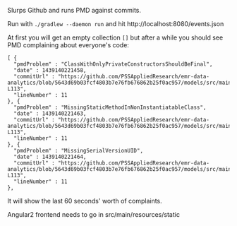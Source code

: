 
Slurps Github and runs PMD against commits.

Run with `./gradlew --daemon run` and hit http://localhost:8080/events.json

At first you will get an empty collection `[]` but after a while you should see PMD complaining about everyone's code:

```
[ {
  "pmdProblem" : "ClassWithOnlyPrivateConstructorsShouldBeFinal",
  "date" : 1439140221458,
  "commitUrl" : "https://github.com/PSSAppliedResearch/emr-data-analytics/blob/5643d69b03fcf4803b7e76fb676862b25f0ac957/models/src/main/java/emr/analytics/models/diagram/BasicDiagram.java#L11-L113",
  "lineNumber" : 11
}, {
  "pmdProblem" : "MissingStaticMethodInNonInstantiatableClass",
  "date" : 1439140221463,
  "commitUrl" : "https://github.com/PSSAppliedResearch/emr-data-analytics/blob/5643d69b03fcf4803b7e76fb676862b25f0ac957/models/src/main/java/emr/analytics/models/diagram/BasicDiagram.java#L11-L113",
  "lineNumber" : 11
}, {
  "pmdProblem" : "MissingSerialVersionUID",
  "date" : 1439140221464,
  "commitUrl" : "https://github.com/PSSAppliedResearch/emr-data-analytics/blob/5643d69b03fcf4803b7e76fb676862b25f0ac957/models/src/main/java/emr/analytics/models/diagram/BasicDiagram.java#L11-L113",
  "lineNumber" : 11
},
```

It will show the last 60 seconds' worth of complaints.

Angular2 frontend needs to go in src/main/resources/static
